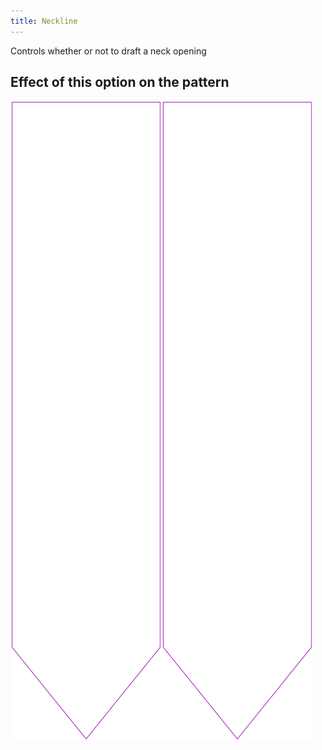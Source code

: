 ```yaml
---
title: Neckline
---
```


Controls whether or not to draft a neck opening


## Effect of this option on the pattern
![This image shows the effect of this option by superimposing several variants that have a different value for this option](walburga_neckline_sample.svg "Effect of this option on the pattern")